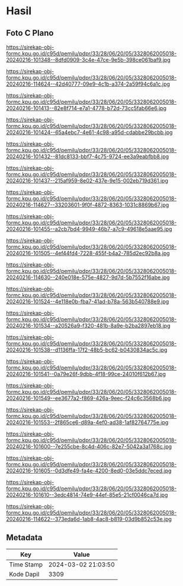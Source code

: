 # Hasil

## Foto C Plano

https://sirekap-obj-formc.kpu.go.id/c95d/pemilu/pdpr/33/28/06/20/05/3328062005018-20240216-101348--8dfd0909-3c4e-47ce-9e5b-398ce061baf9.jpg

https://sirekap-obj-formc.kpu.go.id/c95d/pemilu/pdpr/33/28/06/20/05/3328062005018-20240216-114624--42d40777-09e9-4c1b-a374-2a59f94c6a1c.jpg

https://sirekap-obj-formc.kpu.go.id/c95d/pemilu/pdpr/33/28/06/20/05/3328062005018-20240216-101413--82e8f714-e7a1-4778-b72d-73cc5fab66e6.jpg

https://sirekap-obj-formc.kpu.go.id/c95d/pemilu/pdpr/33/28/06/20/05/3328062005018-20240216-101424--65a4ebc7-4e61-4c98-a95d-cdabbe29bcbb.jpg

https://sirekap-obj-formc.kpu.go.id/c95d/pemilu/pdpr/33/28/06/20/05/3328062005018-20240216-101432--81dc8133-bbf7-4c75-9724-ee3a9eabfbb8.jpg

https://sirekap-obj-formc.kpu.go.id/c95d/pemilu/pdpr/33/28/06/20/05/3328062005018-20240216-101437--215af959-8e02-437e-9e15-002eb719d361.jpg

https://sirekap-obj-formc.kpu.go.id/c95d/pemilu/pdpr/33/28/06/20/05/3328062005018-20240216-114627--33203601-9f0f-4872-8363-1031c8869b67.jpg

https://sirekap-obj-formc.kpu.go.id/c95d/pemilu/pdpr/33/28/06/20/05/3328062005018-20240216-101455--a2cb7bd4-9949-46b7-a7c9-49618e5aae95.jpg

https://sirekap-obj-formc.kpu.go.id/c95d/pemilu/pdpr/33/28/06/20/05/3328062005018-20240216-101505--4ef44fd4-7228-455f-b4a2-785d2ec92b8a.jpg

https://sirekap-obj-formc.kpu.go.id/c95d/pemilu/pdpr/33/28/06/20/05/3328062005018-20240216-114630--240e018e-575e-4827-9d7d-5b7552f16abe.jpg

https://sirekap-obj-formc.kpu.go.id/c95d/pemilu/pdpr/33/28/06/20/05/3328062005018-20240216-101524--4e118e0b-fba7-41ad-b78a-563b540788e9.jpg

https://sirekap-obj-formc.kpu.go.id/c95d/pemilu/pdpr/33/28/06/20/05/3328062005018-20240216-101534--a20526a9-f320-481b-8a9e-b2ba2897eb18.jpg

https://sirekap-obj-formc.kpu.go.id/c95d/pemilu/pdpr/33/28/06/20/05/3328062005018-20240216-101538--d1136ffa-17f2-48b5-bc62-b0430834ac5c.jpg

https://sirekap-obj-formc.kpu.go.id/c95d/pemilu/pdpr/33/28/06/20/05/3328062005018-20240216-101541--0a79e26f-9dbb-4f18-99ce-24010f612b67.jpg

https://sirekap-obj-formc.kpu.go.id/c95d/pemilu/pdpr/33/28/06/20/05/3328062005018-20240216-101549--ee3677a2-f869-426a-9eec-f24c6c3568b6.jpg

https://sirekap-obj-formc.kpu.go.id/c95d/pemilu/pdpr/33/28/06/20/05/3328062005018-20240216-101553--2f865ce6-d89a-4ef0-ad38-1af82764775e.jpg

https://sirekap-obj-formc.kpu.go.id/c95d/pemilu/pdpr/33/28/06/20/05/3328062005018-20240216-101600--7e255cbe-8c4d-406c-82e7-5042a3a1768c.jpg

https://sirekap-obj-formc.kpu.go.id/c95d/pemilu/pdpr/33/28/06/20/05/3328062005018-20240216-101605--0d3dfe49-fa4e-4200-8ed0-03e5ddc7eced.jpg

https://sirekap-obj-formc.kpu.go.id/c95d/pemilu/pdpr/33/28/06/20/05/3328062005018-20240216-101610--3edc4814-74e9-44ef-85e5-21cf0046ca7d.jpg

https://sirekap-obj-formc.kpu.go.id/c95d/pemilu/pdpr/33/28/06/20/05/3328062005018-20240216-114622--373eda6d-1ab8-4ac8-b819-03d9b852c53e.jpg


## Metadata

| Key        | Value               |
| ---------- | ------------------- |
| Time Stamp | 2024-03-02 21:03:50 |
| Kode Dapil | 3309                |



